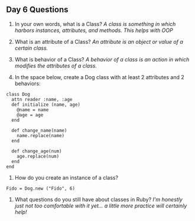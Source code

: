 ## Day 6 Questions

1. In your own words, what is a Class?
*A class is something in which harbors instances, attributes, and methods. This helps with OOP*

1. What is an attribute of a Class?
*An attribute is an object or value of a certain class.*

1. What is behavior of a Class?
*A behavior of a class is an action in which modifies the attributes of a class.*

1. In the space below, create a Dog class with at least 2 attributes and 2 behaviors:
```
class Dog
  attn reader :name, :age
  def initialize (name, age)
    @name = name
    @age = age
  end

  def change_name(name)
    name.replace(name)
  end

  def change_age(num)
    age.replace(num)
  end
end
```
1. How do you create an instance of a class?
```
Fido = Dog.new ("Fido", 6)
```
1. What questions do you still have about classes in Ruby?
*I'm honestly just not too comfortable with it yet... a little more practice will certainly help!*
